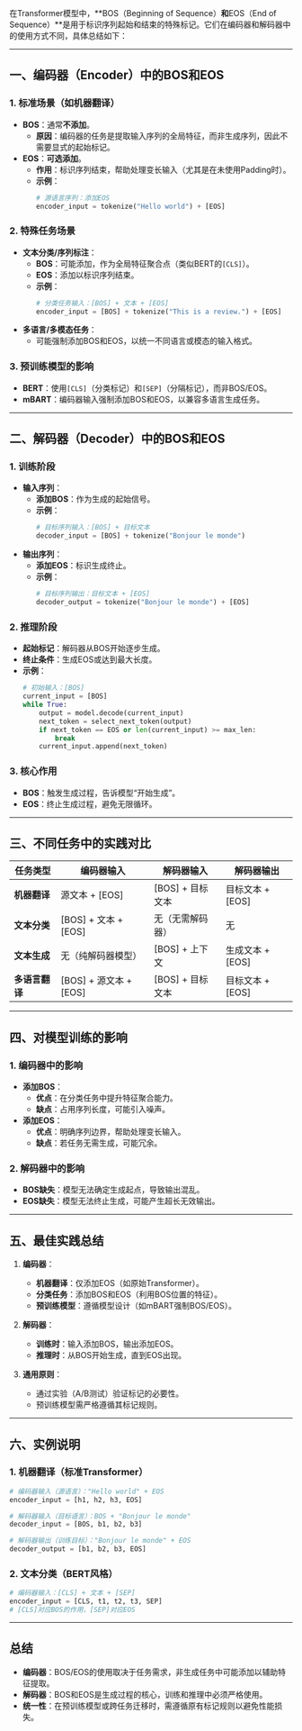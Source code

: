 在Transformer模型中，\*\*BOS（Beginning of Sequence）**和**EOS（End of Sequence）\*\*是用于标识序列起始和结束的特殊标记。它们在编码器和解码器中的使用方式不同，具体总结如下：

***

## **一、编码器（Encoder）中的BOS和EOS**

### **1. 标准场景（如机器翻译）**

*   **BOS**：通常**不添加**。
    *   **原因**：编码器的任务是提取输入序列的全局特征，而非生成序列，因此不需要显式的起始标记。
*   **EOS**：**可选添加**。
    *   **作用**：标识序列结束，帮助处理变长输入（尤其是在未使用Padding时）。
    *   **示例**：
        ```python
        # 源语言序列：添加EOS
        encoder_input = tokenize("Hello world") + [EOS]
        ```

### **2. 特殊任务场景**

*   **文本分类/序列标注**：
    *   **BOS**：可能添加，作为全局特征聚合点（类似BERT的`[CLS]`）。
    *   **EOS**：添加以标识序列结束。
    *   **示例**：
        ```python
        # 分类任务输入：[BOS] + 文本 + [EOS]
        encoder_input = [BOS] + tokenize("This is a review.") + [EOS]
        ```
*   **多语言/多模态任务**：
    *   可能强制添加BOS和EOS，以统一不同语言或模态的输入格式。

### **3. 预训练模型的影响**

*   **BERT**：使用`[CLS]`（分类标记）和`[SEP]`（分隔标记），而非BOS/EOS。
*   **mBART**：编码器输入强制添加BOS和EOS，以兼容多语言生成任务。

***

## **二、解码器（Decoder）中的BOS和EOS**

### **1. 训练阶段**

*   **输入序列**：
    *   **添加BOS**：作为生成的起始信号。
    *   **示例**：
        ```python
        # 目标序列输入：[BOS] + 目标文本
        decoder_input = [BOS] + tokenize("Bonjour le monde")
        ```
*   **输出序列**：
    *   **添加EOS**：标识生成终止。
    *   **示例**：
        ```python
        # 目标序列输出：目标文本 + [EOS]
        decoder_output = tokenize("Bonjour le monde") + [EOS]
        ```

### **2. 推理阶段**

*   **起始标记**：解码器从BOS开始逐步生成。
*   **终止条件**：生成EOS或达到最大长度。
*   **示例**：
    ```python
    # 初始输入：[BOS]
    current_input = [BOS]
    while True:
        output = model.decode(current_input)
        next_token = select_next_token(output)
        if next_token == EOS or len(current_input) >= max_len:
            break
        current_input.append(next_token)
    ```

### **3. 核心作用**

*   **BOS**：触发生成过程，告诉模型“开始生成”。
*   **EOS**：终止生成过程，避免无限循环。

***

## **三、不同任务中的实践对比**

| **任务类型**  | **编码器输入**             | **解码器输入**     | **解码器输出**     |
| --------- | --------------------- | ------------- | ------------- |
| **机器翻译**  | 源文本 + \[EOS]          | \[BOS] + 目标文本 | 目标文本 + \[EOS] |
| **文本分类**  | \[BOS] + 文本 + \[EOS]  | 无（无需解码器）      | 无             |
| **文本生成**  | 无（纯解码器模型）             | \[BOS] + 上下文  | 生成文本 + \[EOS] |
| **多语言翻译** | \[BOS] + 源文本 + \[EOS] | \[BOS] + 目标文本 | 目标文本 + \[EOS] |

***

## **四、对模型训练的影响**

### **1. 编码器中的影响**

*   **添加BOS**：
    *   **优点**：在分类任务中提升特征聚合能力。
    *   **缺点**：占用序列长度，可能引入噪声。
*   **添加EOS**：
    *   **优点**：明确序列边界，帮助处理变长输入。
    *   **缺点**：若任务无需生成，可能冗余。

### **2. 解码器中的影响**

*   **BOS缺失**：模型无法确定生成起点，导致输出混乱。
*   **EOS缺失**：模型无法终止生成，可能产生超长无效输出。

***

## **五、最佳实践总结**

1.  **编码器**：
    *   **机器翻译**：仅添加EOS（如原始Transformer）。
    *   **分类任务**：添加BOS和EOS（利用BOS位置的特征）。
    *   **预训练模型**：遵循模型设计（如mBART强制BOS/EOS）。

2.  **解码器**：
    *   **训练时**：输入添加BOS，输出添加EOS。
    *   **推理时**：从BOS开始生成，直到EOS出现。

3.  **通用原则**：
    *   通过实验（A/B测试）验证标记的必要性。
    *   预训练模型需严格遵循其标记规则。

***

## **六、实例说明**

### **1. 机器翻译（标准Transformer）**

```python
# 编码器输入（源语言）："Hello world" + EOS
encoder_input = [h1, h2, h3, EOS]

# 解码器输入（目标语言）：BOS + "Bonjour le monde"
decoder_input = [BOS, b1, b2, b3]

# 解码器输出（训练目标）："Bonjour le monde" + EOS
decoder_output = [b1, b2, b3, EOS]
```

### **2. 文本分类（BERT风格）**

```python
# 编码器输入：[CLS] + 文本 + [SEP]
encoder_input = [CLS, t1, t2, t3, SEP]
# [CLS]对应BOS的作用，[SEP]对应EOS
```

***

## **总结**

*   **编码器**：BOS/EOS的使用取决于任务需求，非生成任务中可能添加以辅助特征提取。
*   **解码器**：BOS和EOS是生成过程的核心，训练和推理中必须严格使用。
*   **统一性**：在预训练模型或跨任务迁移时，需遵循原有标记规则以避免性能损失。


